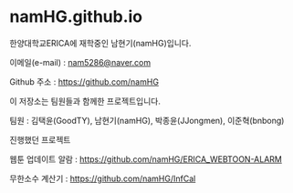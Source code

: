 # namHG.github.io

한양대학교ERICA에 재학중인 남현기(namHG)입니다.

이메일(e-mail) : nam5286@naver.com

Github 주소 : https://github.com/namHG

이 저장소는 팀원들과 함께한 프로젝트입니다.

팀원 : 김택윤(GoodTY), 남현기(namHG), 박종윤(JJongmen), 이준혁(bnbong)

진행했던 프로젝트

웹툰 업데이트 알람 : https://github.com/namHG/ERICA_WEBTOON-ALARM

무한소수 계산기 : https://github.com/namHG/InfCal
